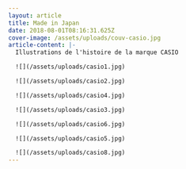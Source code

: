 ```yaml
---
layout: article
title: Made in Japan
date: 2018-08-01T08:16:31.625Z
cover-image: /assets/uploads/couv-casio.jpg
article-content: |-
  Illustrations de l'histoire de la marque CASIO  

  ![](/assets/uploads/casio1.jpg)

  ![](/assets/uploads/casio2.jpg)

  ![](/assets/uploads/casio4.jpg)

  ![](/assets/uploads/casio3.jpg)

  ![](/assets/uploads/casio6.jpg)

  ![](/assets/uploads/casio5.jpg)

  ![](/assets/uploads/casio8.jpg)
---
```


